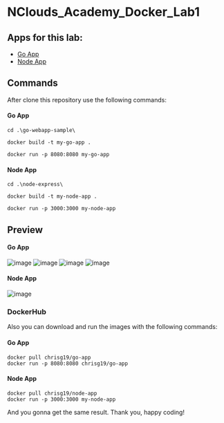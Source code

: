 # NClouds_Academy_Docker_Lab1

## Apps for this lab:
- [Go App](https://github.com/ybkuroki/go-webapp-sample)
- [Node App](https://github.com/plesk/node-express)

## Commands
After clone this repository use the following commands:
#### Go App
```
cd .\go-webapp-sample\

docker build -t my-go-app .

docker run -p 8080:8080 my-go-app
```

#### Node App
```
cd .\node-express\

docker build -t my-node-app .

docker run -p 3000:3000 my-node-app
```

## Preview
#### Go App
![image](https://github.com/ChristopherG19/NClouds_Academy_Docker_Lab1/assets/60325784/a0deb0d0-981f-4f17-b4d9-4a6ad23cb346)
![image](https://github.com/ChristopherG19/NClouds_Academy_Docker_Lab1/assets/60325784/e8ed4412-c8ab-4ee3-91ee-699720d498c5)
![image](https://github.com/ChristopherG19/NClouds_Academy_Docker_Lab1/assets/60325784/40b254b6-bfdd-49e0-8572-01bda246f459)
![image](https://github.com/ChristopherG19/NClouds_Academy_Docker_Lab1/assets/60325784/511b67df-ff22-4715-a2b3-7782268c794b)

#### Node App
![image](https://github.com/ChristopherG19/NClouds_Academy_Docker_Lab1/assets/60325784/92e92f36-a2c6-42fa-8d7c-4a0207813016)

### DockerHub
Also you can download and run the images with the following commands:
#### Go App
```
docker pull chrisg19/go-app
docker run -p 8080:8080 chrisg19/go-app  
```
#### Node App
```
docker pull chrisg19/node-app
docker run -p 3000:3000 my-node-app
```
And you gonna get the same result. Thank you, happy coding!

